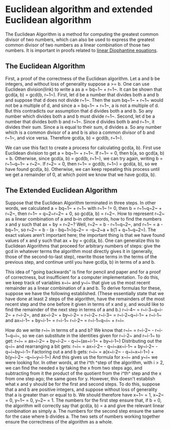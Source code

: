 # Euclidean algorithm and extended Euclidean algorithm
The Euclidean Algorithm is a method for computing the greatest common divisor of two numbers, which can also be used to express the greatest common divisor of two numbers as a linear combination of those two numbers. It is important in proofs related to [linear Diophantine equations](Linear%20diophantine%20equations.md).

The Euclidean Algorithm
-----------------------
First, a proof of the correctness of the Euclidean algorithm. Let a and b be integers, and without loss of generality suppose a >= b. One can use Euclidean division(link) to write a as a = bq~1~ + r~1~. It can be shown that gcd(a, b) = gcd(b, r~1~). First, let d be a number that divides both a and b and suppose that d does not divide r~1~. Then the sum bq~1~ + r~1~ would not be a multiple of d, and since a = bq~1~ + r~1~, a is not a multiple of d. But this contradicts our assumption that d divides both a and b. So any number which divides both a and b must divide r~1~. Second, let d be a number that divides both b and r~1~. Since d divides both b and r~1~, it divides their sum. Since a is equal to their sum, d divides a. So any number which is a common divisor of a and b is also a common divisor of b and r~1~, and vice versa. Therefore gcd(a, b) = gcd(b, r~1~). 

We can use this fact to create a process for calculating gcd(a, b). First use Euclidean division to get a = bq~1~ + r~1~. If r~1~ = 0, then b|a, so gcd(a, b) = b. Otherwise, since gcd(a, b) = gcd(b, r~1~), we can try again, writing b = r~1~q~1~ + r~2~. If r~2~ = 0, then r~1~ = gcd(b, r~1~) = gcd(a, b), so we have found gcd(a, b). Otherwise, we can keep repeating this process until we get a remainder of 0, at which point we know that we have gcd(a, b).

The Extended Euclidean Algorithm
--------------------------------
Suppose that the Euclidean Algorithm terminated in three steps. In other words, we calculated a = bq~1~ + r~1~ with r~1~ != 0, then b = r~1~q~2~ + r~2~, then r~1~ = q~2~r~2~ + 0, so gcd(a, b) = r~2~. How to represent r~2~ as a linear combination of a and b–in other words, how to find the numbers x and y such that ax + by = r~2~? Well, r~2~ = b - r~1~q~2~, and r~1~ = a - bq~1~, so r~2~ = b - (a - bq~1~)q~2~ = -q~2~a + b(1 + q~1~q~2~). The exact values aren’t important here; the important thing is that we have found values of x and y such that ax + by = gcd(a, b). One can generalize this to Euclidean Algorithms that proceed for arbitrary numbers of steps: give the gcd in whatever terms the algorithm most directly gives it in (generally, those of the second-to-last step), rewrite those terms in the terms of the previous step, and continue until you have gcd(a, b) in terms of a and b.

This idea of "going backwards" is fine for pencil and paper and for a proof of correctness, but insufficient for a computer implementation. To do this, we keep track of variables x~i~ and y~i~ that give us the most recent remainder as a linear combination of a and b. To derive formulas for these, suppose we have the following established. (These essentially state that we have done at least 2 steps of the algorithm, have the remainders of the most recent step and the one before it given in terms of x and y, and would like to find the remainder of the next step in terms of a and b.)
r~i-4~ = r~i-3~q~i-2~ + r~i-2~, and ax~i-2~ + by~i-2~ = r~i-2~
r~i-3~ = r~i-2~q~i-1~ + r~i-1~ and ax~i-1~ + by~i-1~ = r~i-1~
r~i-2~ = r~i-1~q~i~ + r~i~

How do we write r~i~ in terms of a and b? We know that r~i~ = r~i-2~ - r~i-1~q~i~, so we can substitute in the identities given for r~i-2~ and r~i-1~ to get:
r~i~ = ax~i-2~ + by~i-2~ - q~i~(ax~i-1~ + by~i-1~)
Distributing out the q~i~ and rearranging a bit gets:
r~i~ = ax~i-2~ - q~i~ax~i-1~ + by~i-2~ -q~i~by~i-1~
Factoring out a and b gets:
r~i~ = a(x~i-2~ - q~i~x~i-1~) + b(y~i-2~ -q~i~y~i-1~)
And this gives us the formula for x~i~ and y~i~ we were looking for. In other words, at the i^th ^step of the algorithm, with i > 2, we can find the needed x by taking the x from two steps ago, and subtracting from it the product of the quotient from the i^th^ step and the x from one step ago; the same goes for y. However, this doesn't establish what x and y should be for the first and second steps. To do this, suppose that a and b are positive integers, and suppose without loss of generality that a is greater than or equal to b. We should therefore have x~1~ = 1, x~2~ = 0, y~1~ = 0, y~2~ = 1. The numbers for the first step ensure that, if b = 0, the algorithm will correctly say that gcd(a, b) = a and give the relevant linear combination as simply a. The numbers for the second step ensure the same for the case where b divides a. The two sets of numbers working together ensure the correctness of the algorithm as a whole.



